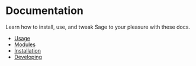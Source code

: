 # Documentation

Learn how to install, use, and tweak Sage to your pleasure with these docs.

* [Usage](usage.md)
* [Modules](modules.md)
* [Installation](installation.md)
* [Developing](developing.md)
